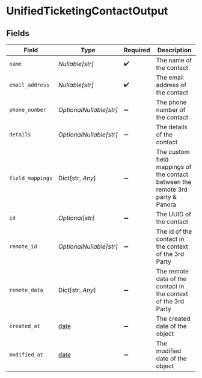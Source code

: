 # UnifiedTicketingContactOutput


## Fields

| Field                                                                          | Type                                                                           | Required                                                                       | Description                                                                    |
| ------------------------------------------------------------------------------ | ------------------------------------------------------------------------------ | ------------------------------------------------------------------------------ | ------------------------------------------------------------------------------ |
| `name`                                                                         | *Nullable[str]*                                                                | :heavy_check_mark:                                                             | The name of the contact                                                        |
| `email_address`                                                                | *Nullable[str]*                                                                | :heavy_check_mark:                                                             | The email address of the contact                                               |
| `phone_number`                                                                 | *OptionalNullable[str]*                                                        | :heavy_minus_sign:                                                             | The phone number of the contact                                                |
| `details`                                                                      | *OptionalNullable[str]*                                                        | :heavy_minus_sign:                                                             | The details of the contact                                                     |
| `field_mappings`                                                               | Dict[str, *Any*]                                                               | :heavy_minus_sign:                                                             | The custom field mappings of the contact between the remote 3rd party & Panora |
| `id`                                                                           | *Optional[str]*                                                                | :heavy_minus_sign:                                                             | The UUID of the contact                                                        |
| `remote_id`                                                                    | *OptionalNullable[str]*                                                        | :heavy_minus_sign:                                                             | The id of the contact in the context of the 3rd Party                          |
| `remote_data`                                                                  | Dict[str, *Any*]                                                               | :heavy_minus_sign:                                                             | The remote data of the contact in the context of the 3rd Party                 |
| `created_at`                                                                   | [date](https://docs.python.org/3/library/datetime.html#date-objects)           | :heavy_minus_sign:                                                             | The created date of the object                                                 |
| `modified_at`                                                                  | [date](https://docs.python.org/3/library/datetime.html#date-objects)           | :heavy_minus_sign:                                                             | The modified date of the object                                                |